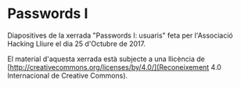 # Passwords I
Diapositives de la xerrada "Passwords I: usuaris" feta per l'Associació Hacking Lliure el dia 25 d'Octubre de 2017.

El material d'aquesta xerrada està subjecte a una llicència de [http://creativecommons.org/licenses/by/4.0/](Reconeixement 4.0 Internacional de Creative Commons).
